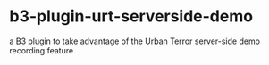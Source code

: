 b3-plugin-urt-serverside-demo
=============================

a B3 plugin to take advantage of the Urban Terror server-side demo recording feature